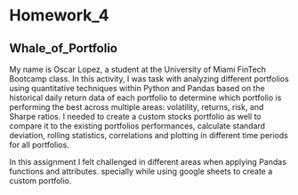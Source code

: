 # Homework_4

## Whale_of_Portfolio

My name is Oscar Lopez, a student at the University of Miami FinTech Bootcamp class. In this activity, I was task with analyzing different portfolios using quantitative techniques within Python and Pandas based on the historical daily return data of each portfolio to determine which portfolio is performing the best across multiple areas: volatility, returns, risk, and Sharpe ratios. I needed to create a custom stocks portfolio as well to compare it to the existing portfolios performances, calculate standard deviation, rolling statistics, correlations and plotting in different time periods for all portfolios.

In this assignment I felt challenged in different areas when applying Pandas functions and attributes. specially while using google sheets to create a custom portfolio.
